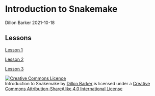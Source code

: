 # Introduction to Snakemake
Dillon Barker 2021-10-18

## Lessons
[Lesson 1](lessons/snakemake-intro-lesson-1.pdf)

[Lesson 2](lessons/snakemake-intro-lesson-2.pdf)

[Lesson 3](lessons/snakemake-intro-lesson-3.pdf)


<a rel="license" href="http://creativecommons.org/licenses/by-sa/4.0/"><img alt="Creative Commons Licence" style="border-width:0" src="https://i.creativecommons.org/l/by-sa/4.0/88x31.png" /></a><br /><span xmlns:dct="http://purl.org/dc/terms/" property="dct:title">Introduction to Snakemake</span> by <a xmlns:cc="http://creativecommons.org/ns#" href="https://github.com/dorbarker/snakemake-intro/" property="cc:attributionName" rel="cc:attributionURL">Dillon Barker</a> is licensed under a <a rel="license" href="http://creativecommons.org/licenses/by-sa/4.0/">Creative Commons Attribution-ShareAlike 4.0 International License</a>
